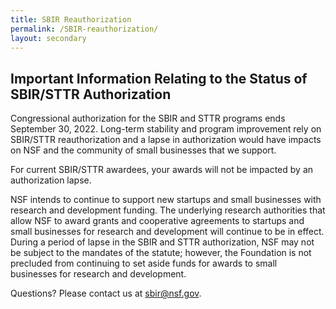 ```yaml
---
title: SBIR Reauthorization
permalink: /SBIR-reauthorization/
layout: secondary
---
```


<section class="background-light-blue">
<div class="usa-section usa-content usa-grid">
<div class="usa-width-one-whole" markdown="0">

  <h2>Important Information Relating to the Status of SBIR/STTR Authorization</h2>
  
<p>Congressional authorization for the SBIR and STTR programs ends September 30, 2022. Long-term stability and program improvement rely on SBIR/STTR reauthorization and a lapse in authorization would have impacts on NSF and the community of small businesses that we support.</p>
  
  <p>For current SBIR/STTR awardees, your awards will not be impacted by an authorization lapse.</p>
  
<p>NSF intends to continue to support new startups and small businesses with research and development funding. The underlying research authorities that allow NSF to award grants and cooperative agreements to startups and small businesses for research and development will continue to be in effect. During a period of lapse in the SBIR and STTR authorization, NSF may not be subject to the mandates of the statute; however, the Foundation is not precluded from continuing to set aside funds for awards to small businesses for research and development.</p>

  <p>Questions? Please contact us at <a href="mailto:sbir@nsf.gov">sbir@nsf.gov</a>.</p>

</div>
</div>
</section>

